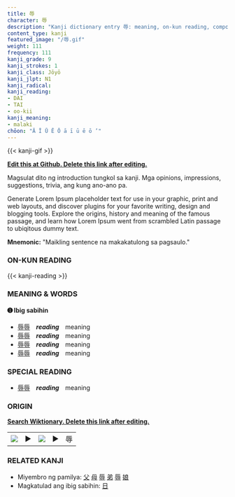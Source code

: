 ```yaml
---
title: 辱
character: 辱
description: "Kanji dictionary entry 辱: meaning, on-kun reading, compounds, origin, related kanji"
content_type: kanji
featured_image: "/辱.gif"
weight: 111
frequency: 111
kanji_grade: 9
kanji_strokes: 1
kanji_class: Jōyō
kanji_jlpt: N1
kanji_radical: 
kanji_reading: 
- DAI
- TAI
- oo-kii
kanji_meaning:
- malaki
chōon: "Ā Ī Ū Ē Ō ā ī ū ē ō ’"
---
```

[//]: # (Don't edit the line below. Kanji animated GIF code is automatically generated.)
{{< kanji-gif >}}

[//]: # (Edit below this line.)

**[Edit this at Github. Delete this link after editing.](https://github.com/tim0g/tim/tree/main/content/kanji/辱/index.md)**

Magsulat dito ng introduction tungkol sa kanji. Mga opinions, impressions, suggestions, trivia, ang kung ano-ano pa.

Generate Lorem Ipsum placeholder text for use in your graphic, print and web layouts, and discover plugins for your favorite writing, design and blogging tools. Explore the origins, history and meaning of the famous passage, and learn how Lorem Ipsum went from scrambled Latin passage to ubiqitous dummy text.
 
**Mnemonic:** "Maikling sentence na makakatulong sa pagsaulo."

### ON-KUN READING

[//]: # (Don't edit the line below. ON-KUN READING code is automatically generated.)
{{< kanji-reading >}}

### MEANING & WORDS

#### ➊ **Ibig sabihin**
  - [辱](../辱)[辱](../辱)　***reading***　meaning
  - [辱](../辱)[辱](../辱)　***reading***　meaning
  - [辱](../辱)[辱](../辱)　***reading***　meaning
  - [辱](../辱)[辱](../辱)　***reading***　meaning

### SPECIAL READING
  - [辱](../辱)[辱](../辱)　***reading***　meaning

### ORIGIN

**[Search Wiktionary. Delete this link after editing.](https://wiktionary.org/wiki/辱)**
<table class="kanji-table"><tr><td>
<img src="60px-辱-bronze.svg.png">
</td><td>▶</td><td>
<img src="60px-辱-oracle.svg.png">
</td><td>▶</td>
<td class="kanji-origin">辱</td>
</tr></table>

### RELATED KANJI
- Miyembro ng pamilya: [父](../父) [母](../母) [辱](../辱) [弟](../弟) [辱](../辱) [娘](../娘)
- Magkatulad ang ibig sabihin: [日](../日)
